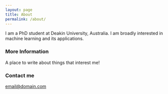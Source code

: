```yaml
---
layout: page
title: About
permalink: /about/
---
```


I am a PhD student at Deakin University, Australia. I am broadly interested in machine learning and its applications. 

### More Information

A place to write about things that interest me!

### Contact me

[email@domain.com](mailto:email@domain.com)
